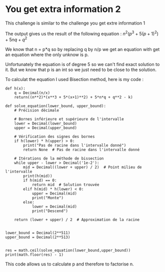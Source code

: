 
# You get extra information 2

This challenge is similar to the challenge you get extre information 1

The output gives us the result of the following equation : $`n^2(p^3 + 5(p+1)^2) + 5nq + q^2`$

We know that n = p*q so by replacing q by n/p we get an equation with get an equation where the only unknow is p.

Unfortunately the equation is of degree 5 so we can't find exact solution to it. 
But we know that p is an int so we just need to be close to the solution.

To calculat the equation I used Bisection method, here is my code :

```
def h(x):
    q = Decimal(n/x)
    return((n**2)*(x**3 + 5*(x+1)**2) + 5*n*q + q**2 - k)

def solve_equation(lower_bound, upper_bound):
    # Précision décimale

    # Bornes inférieure et supérieure de l'intervalle
    lower = Decimal(lower_bound)
    upper = Decimal(upper_bound)

    # Vérification des signes des bornes
    if h(lower) * h(upper) > 0:
        print("Pas de racine dans l'intervalle donné")
        return None  # Pas de racine dans l'intervalle donné

    # Itérations de la méthode de bissection
    while upper - lower > Decimal('1e-2'):
        mid = Decimal((lower + upper) / 2)  # Point milieu de l'intervalle
        print(h(mid))
        if h(mid) == 0:
            return mid  # Solution trouvée
        elif h(mid) * h(lower) < 0:
            upper = Decimal(mid)
            print("Monte")
        else:
            lower = Decimal(mid)
            print("Descend")

    return (lower + upper) / 2  # Approximation de la racine


lower_bound = Decimal(2**511)
upper_bound = Decimal(2**513)


res = math.ceil(solve_equation(lower_bound,upper_bound))
print(math.floor(res) - 1)
```

This code allows us to calculate p and therefore to factorise n. 
